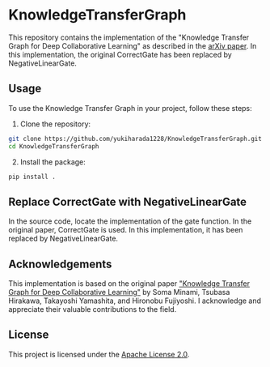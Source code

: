 # KnowledgeTransferGraph

This repository contains the implementation of the "Knowledge Transfer Graph for Deep Collaborative Learning" as described in the [arXiv paper](https://arxiv.org/abs/1909.04286). In this implementation, the original CorrectGate has been replaced by NegativeLinearGate.

## Usage
To use the Knowledge Transfer Graph in your project, follow these steps:
1. Clone the repository:
```bash
git clone https://github.com/yukiharada1228/KnowledgeTransferGraph.git
cd KnowledgeTransferGraph
```
2. Install the package:
```bash
pip install .
```

## Replace CorrectGate with NegativeLinearGate
In the source code, locate the implementation of the gate function. In the original paper, CorrectGate is used. In this implementation, it has been replaced by NegativeLinearGate. 

## Acknowledgements

This implementation is based on the original paper ["Knowledge Transfer Graph for Deep Collaborative Learning"](https://arxiv.org/abs/1909.04286) by Soma Minami, Tsubasa Hirakawa, Takayoshi Yamashita, and Hironobu Fujiyoshi. I acknowledge and appreciate their valuable contributions to the field.

## License

This project is licensed under the [Apache License 2.0](LICENSE).
